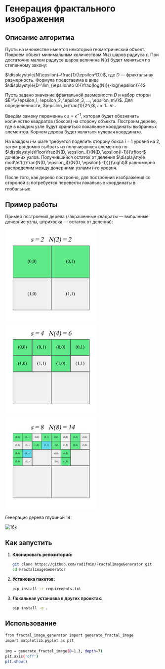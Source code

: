 # Генерация фрактального изображения

## Описание алгоритма

Пусть на множестве имеется некоторый геометрический объект. Покроем объект минимальным количеством $N(\epsilon)$ шаров радиуса $\epsilon$. При достаточно малом радиусе шаров величина $N(\epsilon)$ будет меняться по степенному закону:

$\displaystyle{N(\epsilon)~\frac{1}{\epsilon^D}}$, где $D$ &mdash; фрактальная размерность. Формула представима в виде $\displaystyle{D=\lim_{\epsilon\to 0}{\frac{log(N)}{-log(\epsilon)}}}$

Пусть задано значение фрактальной размерности $D$ и набор сторон $E=\\{\epsilon_1, \epsilon_2, \epsilon_3, ..., \epsilon_m\\}$. Для определенности, $\epsilon_i=\frac{1}{2^i}$, $i=1...m.$.

Введём замену переменных $s=\epsilon^{-1}$, которая будет обозначать количество квадратов (боксов) на сторону объекта. Построим дерево, где в каждом узле будут храниться локальные координаты выбранных элементов. Корнем дерева будет являться нулевая координата.

На каждом $i$-м шаге требуется поделить сторону бокса $i-1$ уровня на $2$, затем рандомно выбрать из получившихся элементов по $\displaystyle\lfloor\frac{N(D, \epsilon_i)}{N(D, \epsilon{i-1})}\rfloor$ дочерних узлов. Получившийся остаток от деления $\displaystyle mod\left({\frac{N(D, \epsilon_i)}{N(D, \epsilon{i-1})}}\right)$ равномерно распределим между дочерними узлами $i$-го уровня.

После того, как дерево построено, для построения изображения со стороной $s_i$ потребуется перевести локальные координаты в глобальные.

## Пример работы
Пример построения дерева (закрашенные квадраты &mdash; выбранные дочерние узлы, штриховка &mdash; остаток от деления):
<!-- ![Step 1](images/tree_1.png) -->
<img src="images/tree_1.png" alt="Step 1" width="300"> <img src="images/tree_2.png" alt="Step 2" width="300"> <img src="images/tree_3.png" alt="Step 3" width="300">

Генерация дерева глубиной 14:

<img src="images/fractal_2D_16k.jpg" alt="16k" width="700">

## Как запустить

1. **Клонировать репозиторий:**

    ```bash
    git clone https://github.com/radifmin/FractalImageGenerator.git
    cd FractalImageGenerator
    ```

2. **Установка пакетов:**

    ```bash
    pip install -r requirements.txt
    ```

3. **Локальная установка в других проектах:**

    ```bash
    pip install -e .
    ```

## Использование
```bash
from fractal_image_generator import generate_fractal_image
import matplotlib.pyplot as plt

img = generate_fractal_image(D=1.3, depth=7)
plt.axis('off')
plt.show()
```
